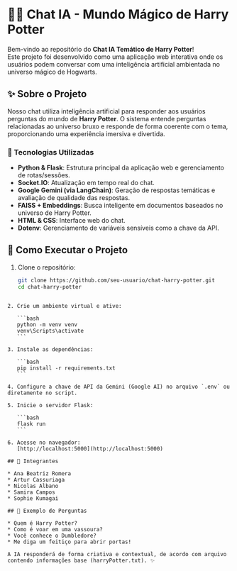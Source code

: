 # 🧙‍♂️ Chat IA - Mundo Mágico de Harry Potter

Bem-vindo ao repositório do **Chat IA Temático de Harry Potter**!  
Este projeto foi desenvolvido como uma aplicação web interativa onde os usuários podem conversar com uma inteligência artificial ambientada no universo mágico de Hogwarts.

## ✨ Sobre o Projeto

Nosso chat utiliza inteligência artificial para responder aos usuários perguntas do mundo de **Harry Potter**. O sistema entende perguntas relacionadas ao universo bruxo e responde de forma coerente com o tema, proporcionando uma experiência imersiva e divertida.

### 🧰 Tecnologias Utilizadas

* **Python & Flask**: Estrutura principal da aplicação web e gerenciamento de rotas/sessões.
* **Socket.IO**: Atualização em tempo real do chat.
* **Google Gemini (via LangChain)**: Geração de respostas temáticas e avaliação de qualidade das respostas.
* **FAISS + Embeddings**: Busca inteligente em documentos baseados no universo de Harry Potter.
* **HTML & CSS**: Interface web do chat.
* **Dotenv**: Gerenciamento de variáveis sensíveis como a chave da API.

## 🚀 Como Executar o Projeto

1. Clone o repositório:
   ```bash
   git clone https://github.com/seu-usuario/chat-harry-potter.git
   cd chat-harry-potter
````

2. Crie um ambiente virtual e ative:

   ```bash
   python -m venv venv
   venv\Scripts\activate
   ```

3. Instale as dependências:

   ```bash
   pip install -r requirements.txt
   ```

4. Configure a chave de API da Gemini (Google AI) no arquivo `.env` ou diretamente no script.

5. Inicie o servidor Flask:

   ```bash
   flask run
   ```

6. Acesse no navegador:
   [http://localhost:5000](http://localhost:5000)

## 👥 Integrantes

* Ana Beatriz Romera
* Artur Cassuriaga
* Nicolas Albano
* Samira Campos
* Sophie Kumagai

## 🧠 Exemplo de Perguntas

* Quem é Harry Potter?
* Como é voar em uma vassoura?
* Você conhece o Dumbledore?
* Me diga um feitiço para abrir portas!

A IA responderá de forma criativa e contextual, de acordo com arquivo contendo informações base (harryPotter.txt). ✨
